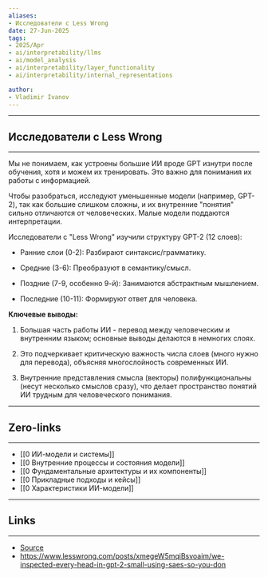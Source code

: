 ```yaml
---
aliases: 
- Исследователи с Less Wrong 
date: 27-Jun-2025
tags:
- 2025/Apr
- ai/interpretability/llms
- ai/model_analysis
- ai/interpretability/layer_functionality
- ai/interpretability/internal_representations

author:
- Vladimir Ivanov
---
```

-----
##  Исследователи с Less Wrong 
-----
Мы не понимаем, как устроены большие ИИ вроде GPT изнутри после обучения, хотя и можем их тренировать. Это важно для понимания их работы с информацией.

Чтобы разобраться, исследуют уменьшенные модели (например, GPT-2), так как большие слишком сложны, и их внутренние "понятия" сильно отличаются от человеческих. Малые модели поддаются интерпретации.

Исследователи с "Less Wrong" изучили структуру GPT-2 (12 слоев):

- Ранние слои (0-2): Разбирают синтаксис/грамматику.
    
- Средние (3-6): Преобразуют в семантику/смысл.
    
- Поздние (7-9, особенно 9-й): Занимаются абстрактным мышлением.
    
- Последние (10-11): Формируют ответ для человека.
    

**Ключевые выводы:**

1. Большая часть работы ИИ - перевод между человеческим и внутренним языком; основные выводы делаются в немногих слоях.
    
2. Это подчеркивает критическую важность числа слоев (много нужно для перевода), объясняя многослойность современных ИИ.
    
3. Внутренние представления смысла (векторы) полифункциональны (несут несколько смыслов сразу), что делает пространство понятий ИИ трудным для человеческого понимания.

---
## Zero-links
---
- [[0 ИИ-модели и системы]]
- [[0 Внутренние процессы и состояния модели]]
- [[0 Фундаментальные архитектуры и их компоненты]]
- [[0 Прикладные подходы и кейсы]]
- [[0 Характеристики ИИ-модели]]

---
## Links
---
- [Source](https://t.me/turboproject/1550)
- https://www.lesswrong.com/posts/xmegeW5mqiBsvoaim/we-inspected-every-head-in-gpt-2-small-using-saes-so-you-don
